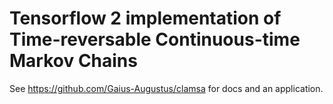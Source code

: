 # Tensorflow 2 implementation of Time-reversable Continuous-time Markov Chains
See https://github.com/Gaius-Augustus/clamsa for docs and an application.
